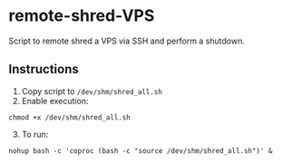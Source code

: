 # remote-shred-VPS
Script to remote shred a VPS via SSH and perform a shutdown.

## Instructions
1. Copy script to `/dev/shm/shred_all.sh`
2. Enable execution:
```
chmod +x /dev/shm/shred_all.sh
```
3. To run:
```
nohup bash -c 'coproc (bash -c "source /dev/shm/shred_all.sh")' &
```
